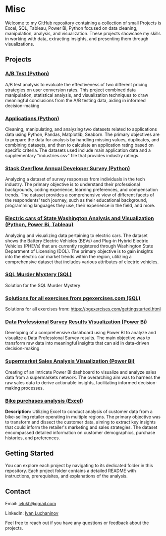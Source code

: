 # Misc

Welcome to my GitHub repository containing a collection of small Projects is Excel, SQL, Tableau, Power Bi, Python focused on data cleaning, manipulation, analysis, and visualization. These projects showcase my skills in working with data, extracting insights, and presenting them through visualizations.

## Projects

### [A/B Test (Python)](https://github.com/vancho/Misc/tree/master/AB_Test)

A/B test analysis to evaluate the effectiveness of two different pricing strategies on user conversion rates. This project combined data manipulation, statistical analysis, and visualization techniques to draw meaningful conclusions from the A/B testing data, aiding in informed decision-making.

### [Applications (Python)](https://github.com/vancho/Misc/tree/master/Applications)
Cleaning, manipulating, and analyzing two datasets related to applications data using Python, Pandas, Matplotlib, Seaborn. The primary objectives are to prepare the data for analysis by handling missing values, duplicates, and combining datasets, and then to calculate an application rating based on specific criteria. The datasets used include main application data and a supplementary "industries.csv" file that provides industry ratings.

### [Stack Overflow Annual Developer Survey (Python)](https://github.com/vancho/Misc/tree/master/Stackoverflow)
Analyzing a dataset of survey responses from individuals in the tech industry. The primary objective is to understand their professional backgrounds, coding experience, learning preferences, and compensation trends. The dataset provides a comprehensive view of different facets of the respondents' tech journey, such as their educational background, programming languages they use, their experience in the field, and more.

### [Electric cars of State Washington Analysis and Visualization (Python, Power Bi, Tableau)](https://github.com/vancho/Misc/tree/master/Electric_Cars)

Analyzing and visualizing data pertaining to electric cars. The dataset shows the Battery Electric Vehicles (BEVs) and Plug-in Hybrid Electric Vehicles (PHEVs) that are currently registered through Washington State Department of Licensing (DOL). The primary objective is to gain insights into the electric car market trends within the region, utilizing a comprehensive dataset that includes various attributes of electric vehicles.

### [SQL Murder Mystery (SQL)](https://github.com/vancho/Misc/tree/master/Murder)
Solution for the SQL Murder Mystery

### [Solutions for all exercises from pgexercises.com (SQL)](https://github.com/vancho/Misc/tree/master/PGExcercises)
Solutions for all exercises from:
https://pgexercises.com/gettingstarted.html

### [Data Professional Survey Results Visualization (Power Bi)](https://github.com/vancho/Misc/tree/master/Data_Professional_Survey)
Developing of a comprehensive dashboard using Power BI to analyze and visualize a Data Professional Survey results. The main objective was to transform raw data into meaningful insights that can aid in data-driven decision-making.

### [Supermarket Sales Analysis Visualization (Power Bi)](https://github.com/vancho/Misc/tree/master/Supermarket_Sales)
Creating of an intricate Power BI dashboard to visualize and analyze sales data from a supermarkets network. The overarching aim was to harness the raw sales data to derive actionable insights, facilitating informed decision-making processes.

### [Bike purchases analysis (Excel)](https://github.com/vancho/Misc/tree/master/Bike_Sales)

**Description:**
Utilizing Excel to conduct analysis of customer data from a bike-selling retailer operating in multiple regions. The primary objective was to transform and dissect the customer data, aiming to extract key insights that could inform the retailer's marketing and sales strategies. The dataset encompassed detailed information on customer demographics, purchase histories, and preferences.


## Getting Started

You can explore each project by navigating to its dedicated folder in this repository. Each project folder contains a detailed README with instructions, prerequisites, and explanations of the analysis.


## Contact
Email: [ivlukh@gmail.com](mailto:ivlukh@gmail.com)

LinkedIn: [Ivan Luchaninov](https://www.linkedin.com/in/ivan-luchaninov/)

Feel free to reach out if you have any questions or feedback about the projects.